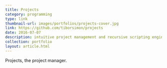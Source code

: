 ```yaml
---
title: Projects
category: programming
type: link
thumbnail-url: images/portfolios/projects-cover.jpg
link: https://github.com/tiborsimon/projects
date: 2016-07-07
description: intuitive project management and recursive scripting engine.
collection: portfolio
layout: article.html
---
```


Projects, the project manager.
